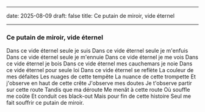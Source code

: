 
---
date: 2025-08-09
draft: false
title: Ce putain de miroir, vide éternel

---

### Ce putain de miroir, vide éternel

Dans ce vide éternel seule je suis
Dans ce vide éternel seule je m'enfuis
Dans ce vide éternel seule je m'ennuie 
Dans ce vide éternel je me vois
Dans ce vide éternel je bois
Dans ce vide éternel mes cauchemars je noie
Dans ce vide éternel pour seule loi
Dans ce vide éternel se reflète 
La couleur de mes défaites
Les nuages de cette tempête 
La nuance de cette trompette 
Et j'observe en haut de cette crête 
J'observe mes doutes
Je t'observe partir sur cette route
Tandis que ma déroute
Me menât à cette route
Où souffle me coûte
Et conduit ces black-out
Mais pour fin de cette histoire 
Seul me fait souffrir ce putain de miroir.